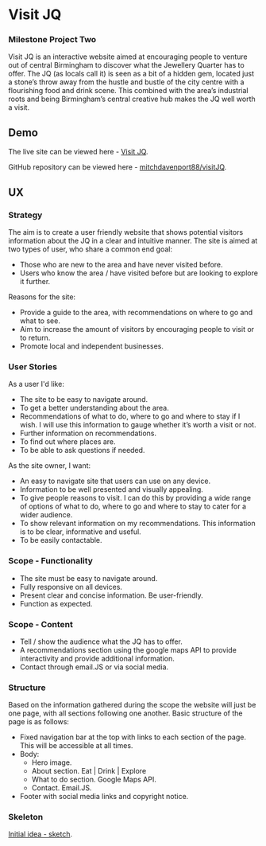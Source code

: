 # Visit JQ

### Milestone Project Two

Visit JQ is an interactive website aimed at encouraging people to venture out of central Birmingham to discover what the Jewellery Quarter has to offer. The JQ (as locals call it) is seen as a bit of a hidden gem, located just a stone’s throw away from the hustle and bustle of the city centre with a flourishing food and drink scene. This combined with the area’s industrial roots and being Birmingham’s central creative hub makes the JQ well worth a visit.

## Demo

The live site can be viewed here - [Visit JQ](). <!-- add link when deployed -->

GitHub repository can be viewed here - [mitchdavenport88/visitJQ](https://github.com/mitchdavenport88/visitJQ).

<!-- add amiresponsive screenshot -->

## UX

### Strategy
The aim is to create a user friendly website that shows potential visitors information about the JQ in a clear and intuitive manner. The site is aimed at two types of user, who share a common end goal:
* Those who are new to the area and have never visited before.
* Users who know the area / have visited before but are looking to explore it further.

Reasons for the site:
* Provide a guide to the area, with recommendations on where to go and what to see.
* Aim to increase the amount of visitors by encouraging people to visit or to return.
* Promote local and independent businesses.

### User Stories
As a user I'd like:
* The site to be easy to navigate around. 
* To get a better understanding about the area.
* Recommendations of what to do, where to go and where to stay if I wish. I will use this information to gauge whether it’s worth a visit or not.
* Further information on recommendations.
* To find out where places are.
* To be able to ask questions if needed.

As the site owner, I want:
* An easy to navigate site that users can use on any device.
* Information to be well presented and visually appealing.
* To give people reasons to visit. I can do this by providing a wide range of options of what to do, where to go and where to stay to cater for a wider audience.
* To show relevant information on my recommendations. This information is to be clear, informative and useful.
* To be easily contactable.

### Scope - Functionality
* The site must be easy to navigate around.
* Fully responsive on all devices.
* Present clear and concise information. Be user-friendly.
* Function as expected. 

### Scope - Content
* Tell / show the audience what the JQ has to offer.
* A recommendations section using the google maps API to provide interactivity and provide additional information.
* Contact through email.JS or via social media.

### Structure
Based on the information gathered during the scope the website will just be one page, with all sections following one another. Basic structure of the page is as follows:
* Fixed navigation bar at the top with links to each section of the page. This will be accessible at all times.
* Body:
    * Hero image.
    * About section. Eat | Drink | Explore
    * What to do section. Google Maps API.
    * Contact. Email.JS.
* Footer with social media links and copyright notice.

### Skeleton

[Initial idea - sketch](https://github.com/mitchdavenport88/visitJQ/blob/master/assets/readme/wireframes/wireframe-sketch.jpg).